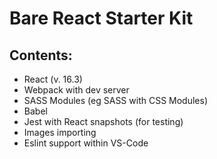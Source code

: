 # Bare React Starter Kit

## Contents:

- React (v. 16.3)
- Webpack with dev server
- SASS Modules (eg SASS with CSS Modules)
- Babel
- Jest with React snapshots (for testing)
- Images importing
- Eslint support within VS-Code
